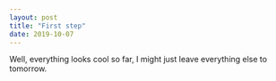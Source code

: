 ```yaml
---
layout: post
title: "First step"
date: 2019-10-07
---
```


Well, everything looks cool so far, I might just leave everything else to tomorrow.